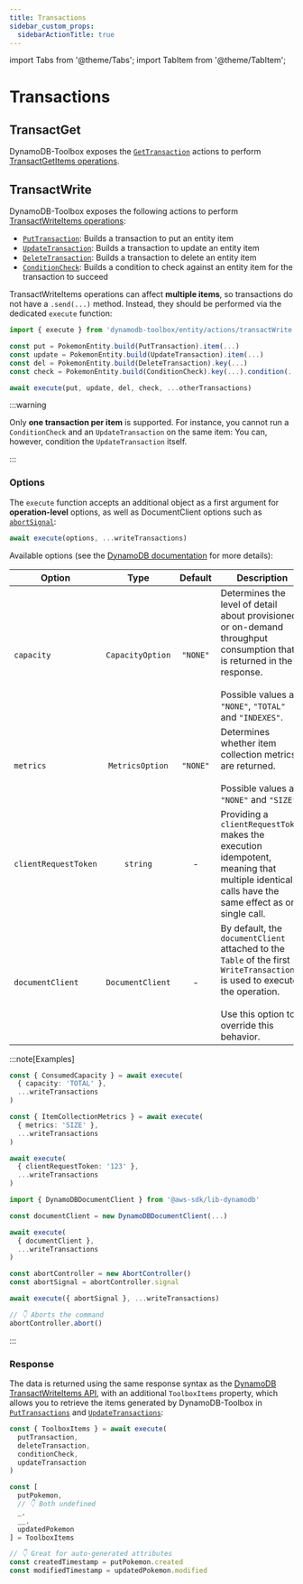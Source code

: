```yaml
---
title: Transactions
sidebar_custom_props:
  sidebarActionTitle: true
---
```


import Tabs from '@theme/Tabs';
import TabItem from '@theme/TabItem';

# Transactions

## TransactGet

DynamoDB-Toolbox exposes the [`GetTransaction`](../11-transact-get/index.md) actions to perform [TransactGetItems operations](https://docs.aws.amazon.com/amazondynamodb/latest/APIReference/API_TransactGetItems.html).

## TransactWrite

DynamoDB-Toolbox exposes the following actions to perform [TransactWriteItems operations](https://docs.aws.amazon.com/amazondynamodb/latest/APIReference/API_TransactWriteItems.html):

- [`PutTransaction`](../12-transact-put/index.md): Builds a transaction to put an entity item
- [`UpdateTransaction`](../13-transact-update/index.md): Builds a transaction to update an entity item
- [`DeleteTransaction`](../14-transact-delete/index.md): Builds a transaction to delete an entity item
- [`ConditionCheck`](../15-condition-check/index.md): Builds a condition to check against an entity item for the transaction to succeed

TransactWriteItems operations can affect **multiple items**, so transactions do not have a `.send(...)` method. Instead, they should be performed via the dedicated `execute` function:

```ts
import { execute } from 'dynamodb-toolbox/entity/actions/transactWrite'

const put = PokemonEntity.build(PutTransaction).item(...)
const update = PokemonEntity.build(UpdateTransaction).item(...)
const del = PokemonEntity.build(DeleteTransaction).key(...)
const check = PokemonEntity.build(ConditionCheck).key(...).condition(...)

await execute(put, update, del, check, ...otherTransactions)
```

:::warning

Only **one transaction per item** is supported. For instance, you cannot run a `ConditionCheck` and an `UpdateTransaction` on the same item: You can, however, condition the `UpdateTransaction` itself.

:::

### Options

The `execute` function accepts an additional object as a first argument for **operation-level** options, as well as DocumentClient options such as [`abortSignal`](https://github.com/aws/aws-sdk-js-v3?tab=readme-ov-file#abortcontroller-example):

```ts
await execute(options, ...writeTransactions)
```

Available options (see the [DynamoDB documentation](https://docs.aws.amazon.com/amazondynamodb/latest/APIReference/API_TransactWriteItems.html#API_TransactWriteItems_RequestParameters) for more details):

| Option               |       Type       | Default  | Description                                                                                                                                                                              |
| -------------------- | :--------------: | :------: | ---------------------------------------------------------------------------------------------------------------------------------------------------------------------------------------- |
| `capacity`           | `CapacityOption` | `"NONE"` | Determines the level of detail about provisioned or on-demand throughput consumption that is returned in the response.<br/><br/>Possible values are `"NONE"`, `"TOTAL"` and `"INDEXES"`. |
| `metrics`            | `MetricsOption`  | `"NONE"` | Determines whether item collection metrics are returned.<br/><br/>Possible values are `"NONE"` and `"SIZE"`.                                                                             |
| `clientRequestToken` |     `string`     |    -     | Providing a `clientRequestToken` makes the execution idempotent, meaning that multiple identical calls have the same effect as one single call.                                          |
| `documentClient`     | `DocumentClient` |    -     | By default, the `documentClient` attached to the `Table` of the first `WriteTransaction` is used to execute the operation.<br/><br/>Use this option to override this behavior.           |

:::note[Examples]

<Tabs>
<TabItem value="capacity" label="Capacity">

```ts
const { ConsumedCapacity } = await execute(
  { capacity: 'TOTAL' },
  ...writeTransactions
)
```

</TabItem>
<TabItem value="metrics" label="Metrics">

```ts
const { ItemCollectionMetrics } = await execute(
  { metrics: 'SIZE' },
  ...writeTransactions
)
```

</TabItem>
<TabItem value="client-request-token" label="Client request token">

```ts
await execute(
  { clientRequestToken: '123' },
  ...writeTransactions
)
```

</TabItem>
<TabItem value="document-client" label="Document client">

```ts
import { DynamoDBDocumentClient } from '@aws-sdk/lib-dynamodb'

const documentClient = new DynamoDBDocumentClient(...)

await execute(
  { documentClient },
  ...writeTransactions
)
```

</TabItem>
<TabItem value="aborted" label="Aborted">

```ts
const abortController = new AbortController()
const abortSignal = abortController.signal

await execute({ abortSignal }, ...writeTransactions)

// 👇 Aborts the command
abortController.abort()
```

</TabItem>
</Tabs>

:::

### Response

The data is returned using the same response syntax as the [DynamoDB TransactWriteItems API](https://docs.aws.amazon.com/amazondynamodb/latest/APIReference/API_TransactGetItems.html#API_TransactGetItems_ResponseSyntax), with an additional `ToolboxItems` property, which allows you to retrieve the items generated by DynamoDB-Toolbox in [`PutTransactions`](../12-transact-put/index.md) and [`UpdateTransactions`](../13-transact-update/index.md):

```ts
const { ToolboxItems } = await execute(
  putTransaction,
  deleteTransaction,
  conditionCheck,
  updateTransaction
)

const [
  putPokemon,
  // 👇 Both undefined
  _,
  __,
  updatedPokemon
] = ToolboxItems

// 👇 Great for auto-generated attributes
const createdTimestamp = putPokemon.created
const modifiedTimestamp = updatedPokemon.modified
```
